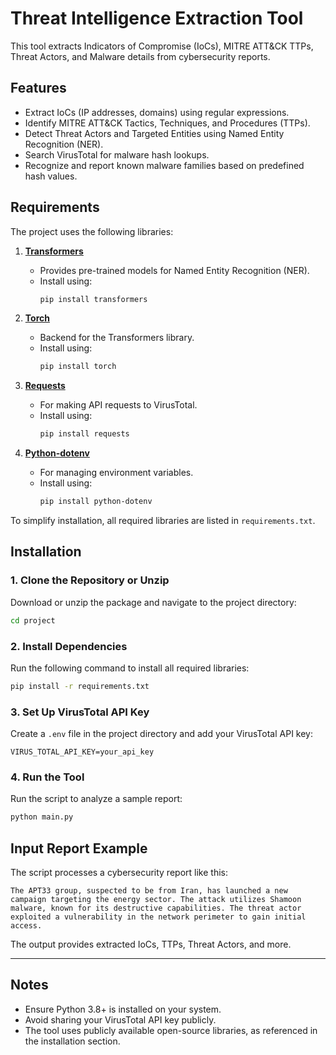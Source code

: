 # Threat Intelligence Extraction Tool

This tool extracts Indicators of Compromise (IoCs), MITRE ATT&CK TTPs, Threat Actors, and Malware details from cybersecurity reports.

## Features

- Extract IoCs (IP addresses, domains) using regular expressions.
- Identify MITRE ATT&CK Tactics, Techniques, and Procedures (TTPs).
- Detect Threat Actors and Targeted Entities using Named Entity Recognition (NER).
- Search VirusTotal for malware hash lookups.
- Recognize and report known malware families based on predefined hash values.

## Requirements

The project uses the following libraries:

1. **[Transformers](https://huggingface.co/docs/transformers/index)**

   - Provides pre-trained models for Named Entity Recognition (NER).
   - Install using:
     ```bash
     pip install transformers
     ```

2. **[Torch](https://pytorch.org/)**

   - Backend for the Transformers library.
   - Install using:
     ```bash
     pip install torch
     ```

3. **[Requests](https://docs.python-requests.org/)**

   - For making API requests to VirusTotal.
   - Install using:
     ```bash
     pip install requests
     ```

4. **[Python-dotenv](https://pypi.org/project/python-dotenv/)**
   - For managing environment variables.
   - Install using:
     ```bash
     pip install python-dotenv
     ```

To simplify installation, all required libraries are listed in `requirements.txt`.

## Installation

### 1. Clone the Repository or Unzip

Download or unzip the package and navigate to the project directory:

```bash
cd project
```

### 2. Install Dependencies

Run the following command to install all required libraries:

```bash
pip install -r requirements.txt
```

### 3. Set Up VirusTotal API Key

Create a `.env` file in the project directory and add your VirusTotal API key:

```plaintext
VIRUS_TOTAL_API_KEY=your_api_key
```

### 4. Run the Tool

Run the script to analyze a sample report:

```bash
python main.py
```

## Input Report Example

The script processes a cybersecurity report like this:

```plaintext
The APT33 group, suspected to be from Iran, has launched a new campaign targeting the energy sector. The attack utilizes Shamoon malware, known for its destructive capabilities. The threat actor exploited a vulnerability in the network perimeter to gain initial access.
```

The output provides extracted IoCs, TTPs, Threat Actors, and more.

---

## Notes

- Ensure Python 3.8+ is installed on your system.
- Avoid sharing your VirusTotal API key publicly.
- The tool uses publicly available open-source libraries, as referenced in the installation section.
